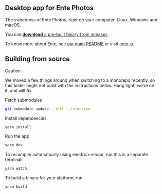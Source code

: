 ## Desktop app for Ente Photos

The sweetness of Ente Photos, right on your computer. Linux, Windows and macOS.

You can [**download** a pre-built binary from
releases](https://github.com/ente-io/photos-desktop/releases/latest).

To know more about Ente, see [our main README](../README.md) or visit
[ente.io](https://ente.io).

## Building from source

> [!CAUTION]
>
> We moved a few things around when switching to a monorepo recently, so this
> folder might not build with the instructions below. Hang tight, we're on it,
> and will fix.

Fetch submodules

```sh
git submodule update --init --recursive
```

Install dependencies

```sh
yarn install
```

Run the app

```sh
yarn dev
```

To recompile automatically using electron-reload, run this in a separate
terminal:

```bash
yarn watch
```

To build a binary for your platform, run

```sh
yarn build
```
